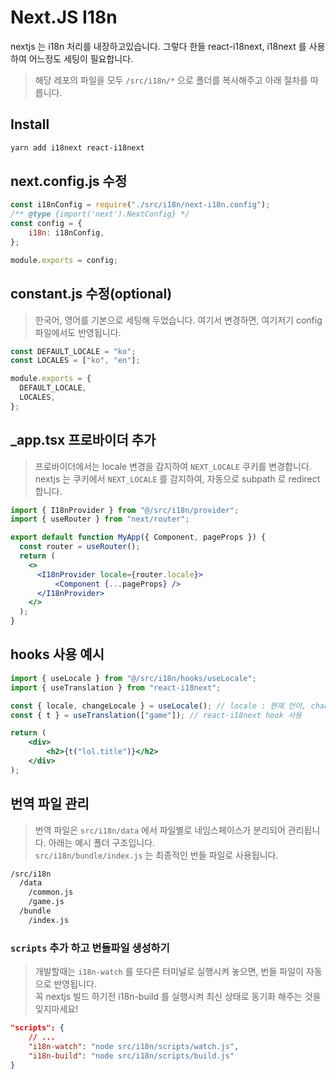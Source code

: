 # Next.JS I18n

nextjs 는 i18n 처리를 내장하고있습니다. 그렇다 한들 react-i18next, i18next 를 사용하여 어느정도 세팅이 필요합니다.   

> 해당 레포의 파일을 모두 `/src/i18n/*` 으로 폴더를 복사해주고 아래 절차를 따릅니다.

## Install

```bash
yarn add i18next react-i18next
```

## next.config.js 수정

```js
const i18nConfig = require("./src/i18n/next-i18n.config");
/** @type {import('next').NextConfig} */
const config = {
    i18n: i18nConfig,
};

module.exports = config;
```

## constant.js 수정(optional)

> 한국어, 영어를 기본으로 세팅해 두었습니다. 여기서 변경하면, 여기저기 config 파일에서도 반영됩니다.

```js
const DEFAULT_LOCALE = "ko";
const LOCALES = ["ko", "en"];

module.exports = {
  DEFAULT_LOCALE,
  LOCALES,
};
```

## _app.tsx 프로바이더 추가

> 프로바이더에서는 locale 변경을 감지하여 `NEXT_LOCALE` 쿠키를 변경합니다.   
> nextjs 는 쿠키에서 `NEXT_LOCALE` 를 감지하여, 자동으로 subpath 로 redirect 합니다.

```jsx
import { I18nProvider } from "@/src/i18n/provider";
import { useRouter } from "next/router";

export default function MyApp({ Component, pageProps }) {
  const router = useRouter();
  return (
    <>
      <I18nProvider locale={router.locale}>
          <Component {...pageProps} />
      </I18nProvider>
    </>
  );
}
```

## hooks 사용 예시

```jsx
import { useLocale } from "@/src/i18n/hooks/useLocale";
import { useTranslation } from "react-i18next";

const { locale, changeLocale } = useLocale(); // locale : 현재 언어, changeLocale : 언어 변경(native router hook 사용)
const { t } = useTranslation(["game"]); // react-i18next hook 사용 

return (
    <div>
        <h2>{t("lol.title")}</h2>
    </div>
);
```

## 번역 파일 관리

> 번역 파일은 `src/i18n/data` 에서 파일별로 네임스페이스가 분리되어 관리됩니다. 아래는 예시 폴더 구조입니다.   
> `src/i18n/bundle/index.js` 는 최종적인 번들 파일로 사용됩니다.

```bash
/src/i18n
  /data
    /common.js
    /game.js
  /bundle
    /index.js
```

### `scripts` 추가 하고 번들파일 생성하기

> 개발할때는 `i18n-watch` 를 또다른 터미널로 실행시켜 놓으면, 번들 파일이 자동으로 반영됩니다.   
> 꼭 nextjs 빌드 하기전 i18n-build 를 실행시켜 최신 상태로 동기화 해주는 것을 잊지마세요!

```json
"scripts": {
    // ...
    "i18n-watch": "node src/i18n/scripts/watch.js",
    "i18n-build": "node src/i18n/scripts/build.js"
}
```
